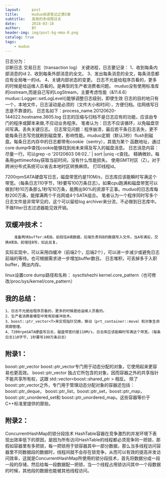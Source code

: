 ```yaml
---
layout:     post
title:      muduo阅读笔记之第5章
subtitle:   高效的多线程日志
date:       2018-03-18
author:     BY
header-img: img/post-bg-mma-0.png
catalog: true
tags:
    - muduo
---
```


日志分为：   
        诊断日志
        交易日志（transaction log）
关键进程，日志要记录：
1、收到每条内部消息的id
2、收到每条外部消息的全文。
3、发出每条消息的全文，每条消息都应有全局唯一的id。
4、关键内部状态的变更。
日志不光是给程序员看的，更多的时候是给运维人员看的。是典型的生产者消费者问题。
muduo没有使用标准库的iostream,而是自己写的LogStream，主要考虑性能（&11.6.6）
muduo::Logger::setLogLevel()能够调整日志级别，即使生效
日志的目的地只有一个，本地文件，日志滚动是必须的（文件大小和时间），方便归档。往网络写日志是不靠谱的。
日志名如下：process_name.20120620-144022.hostname.3605.log
日志的压缩与归档不是日志应有的功能，应该由专门的程序或脚本来做,不应动业务程序。
笔者认为：日志不应该循环，以免磁盘空间写满。丢失关键日志。
日志常见问题：程序崩溃，最后若干条日志丢失，更不能每条日志写完就刷到磁盘里，影响性能。muduo定期（默认3秒）flush到磁盘。每条日志内存中的日志都带有cookie（sentry），其值为某个            函数地址，通过core dump中查找cookie能够找到尚未来得及写入的磁盘消息。
日志消息内容：
尽量一行。可以grep -o '20120603 08:02..' | sort |uniq -c查找。
精确微妙。每条用gettimeofday获取当前时间，没有什么性能损失。
使用GMT时区（Z）。对于跨洲分布式系统可以省去本地时区转换麻烦。
打印线程id。

7200rpmSATA硬盘写日志，磁盘带宽约是110M/s，日志库应该能瞬时写满这个带宽。（每条日志110字节，1秒要写100万条日志）。如果cpu跑满和磁盘带宽可以做到1秒10万条那么1秒写10万条，能腾出90%的资源干正事。muduo的日志库每秒200万条，能撑满两个千兆网或4个SATA组合。
笔者认为一个程序同时写多个日志文件是非常罕见的，这个可以留给log archiver来分流，不必做到日志库中。不做filter日志过滤器能见效开销。
## 双缓冲技术：
        准备两块buffer:A和B。前段往A填数据，后端负责将B的数据写入文件。当A写满后，交换A和B。前端往B写，如此反复。
实际实现中，可以采用四缓冲（前端2个，后端2个），可以进一步减少或避免日志前端的等待。也可根据需求进一步增加buffer数目。
日志堆积，可丢掉多于入职buffer，腾出内存。

linux设置core dump路径和名称：
    sysctlshezhi kernel.core_pattern（也可修改/proc/sys/kernel/core_pattern）

## 我的总结：
    1、日志不光是给程序员看的，更多的时候是给运维人员看的。
    2、生产者消费者模型中常用双缓冲技术。
    3、boost::ptr_vector<T>来实现指针交换，移动（prt_container::move）和对象生命周期管理。
    4、7200rpmSATA硬盘写日志，磁盘带宽约是110M/s，日志库应该能瞬时写满这个带宽。（每条日志110字节，1秒要写100万条日志）
## 附录1：
boost::ptr_vector
        boost::ptr_vector专门用于动态分配的对象，它使用起来更容易也更高效。 boost::ptr_vector 独占它所包含的对象，因而容器之外的共享指针不能共享所有权，这跟 std::vector<boost::shared_ptr<int> > 相反。
除了boost::ptr_vector之外，专门用于管理动态分配对象的容器还包括：boost::ptr_deque， boost::ptr_list，boost::ptr_set，boost::ptr_map，boost::ptr_unordered_set和 boost::ptr_unordered_map。这些容器等价于C++标准里提供的那些。
## 附录2：
ConcurrentHashMap的锁分段技术
     HashTable容器在竞争激烈的并发环境下表现出效率低下的原因，是因为所有访问HashTable的线程都必须竞争同一把锁，那假如容器里有多把锁，每一把锁用于锁容器其中一部分数据，那么当多线程访问容器里不同数据段的数据时，线程间就不会存在锁竞争，从而可以有效的提高并发访问效率，这就是ConcurrentHashMap所使用的锁分段技术，首先将数据分成一段一段的存储，然后给每一段数据配一把锁，当一个线程占用锁访问其中一个段数据的时候，其他段的数据也能被其他线程访问。
